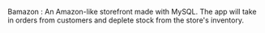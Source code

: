 Bamazon : An Amazon-like storefront made with MySQL. The app will take in orders from customers and deplete stock from the store's inventory. 
